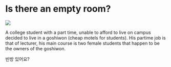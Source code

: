 # Is there an empty room?

![](https://manhwasmut.com/uploads/thumbs/Is-there-an-Empty-Room-193x278.jpg)

A college student with a part time, unable to afford to live on campus decided to live in a goshiwon (cheap motels for students). His partime job is that of lecturer, his main course is two female students that happen to be the owners of the goshiwon.

<!-- Prince Kaizen Namwali -->

빈방 있어요?	
